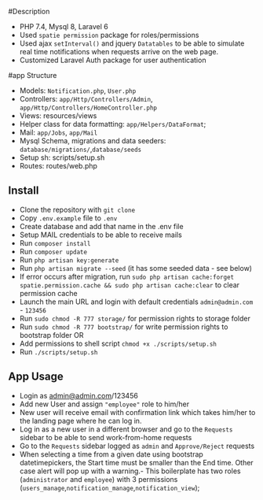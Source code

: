 #Description
- PHP 7.4, Mysql 8, Laravel 6
- Used `spatie permission` package for roles/permissions
- Used ajax `setInterval()` and jquery `Datatables` to be able to simulate real time notifications when requests arrive on the web page.
- Customized Laravel Auth package for user authentication

#app Structure
- Models: `Notification.php`, `User.php`
- Controllers: `app/Http/Controllers/Admin`, `app/Http/Controllers/HomeController.php`
- Views: resources/views
- Helper class for data formatting: `app/Helpers/DataFormat`;
- Mail: `app/Jobs`, `app/Mail`
- Mysql Schema, migrations and data seeders:  `database/migrations/`,`database/seeds`
- Setup sh: scripts/setup.sh
- Routes: routes/web.php

## Install
- Clone the repository with `git clone`
- Copy `.env.example` file to `.env` 
- Create database and add that name in the .env file
- Setup MAIL credentials to be able to receive mails 
- Run `composer install`
- Run `composer update`
- Run `php artisan key:generate`
- Run `php artisan migrate --seed` (it has some seeded data - see below)
- If error occurs after migration, run `sudo php artisan cache:forget spatie.permission.cache && sudo php artisan cache:clear` to clear permission cache
- Launch the main URL and login with default credentials `admin@admin.com` - `123456`
- Run `sudo chmod -R 777 storage/` for permission rights to storage folder
- Run `sudo chmod -R 777 bootstrap/` for write permission rights to bootstrap folder
OR
- Add permissions to shell script `chmod +x ./scripts/setup.sh`
- Run `./scripts/setup.sh`

## App Usage
- Login as admin@admin.com/123456
- Add new User and assign `"employee"` role to him/her
- New user will receive email with confirmation link which takes him/her to the landing page where he can log in. 
- Log in as a new user in a different browser and go to the `Requests` sidebar to be able to send work-from-home requests
- Go to the `Requests` sidebar logged as `admin` and `Approve/Reject` requests 
- When selecting a time from a given date using bootstrap datetimepickers, the Start time must be smaller than the End time. Other case alert will pop up with a warning.- This boilerplate has two roles (`administrator` and `employee`) with 3 permissions (`users_manage`,`notification_manage`,`notification_view`);

